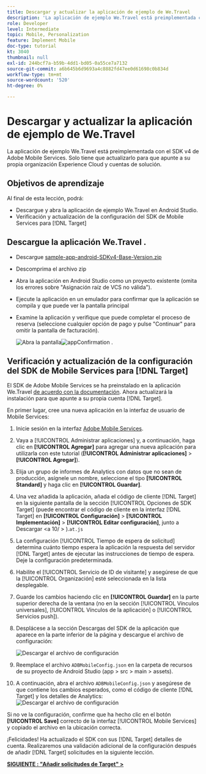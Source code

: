 ```yaml
---
title: Descargar y actualizar la aplicación de ejemplo de We.Travel
description: 'La aplicación de ejemplo We.Travel está preimplementada con el SDK v4 de Adobe Mobile Services. Solo tiene que actualizarlo para que apunte a su propia organización Experience Cloud y cuentas de solución.   '
role: Developer
level: Intermediate
topic: Mobile, Personalization
feature: Implement Mobile
doc-type: tutorial
kt: 3040
thumbnail: null
exl-id: 244bcf7a-b59b-4dd1-bd05-0a55ce7a7132
source-git-commit: a6b645b6d9693a4c8882fd47ee0d61698c0b834d
workflow-type: tm+mt
source-wordcount: '520'
ht-degree: 0%

---
```


# Descargar y actualizar la aplicación de ejemplo de We.Travel

La aplicación de ejemplo We.Travel está preimplementada con el SDK v4 de Adobe Mobile Services. Solo tiene que actualizarlo para que apunte a su propia organización Experience Cloud y cuentas de solución.

## Objetivos de aprendizaje

Al final de esta lección, podrá:

* Descargue y abra la aplicación de ejemplo We.Travel en Android Studio.
* Verificación y actualización de la configuración del SDK de Mobile Services para [!DNL Target]

## Descargue la aplicación We.Travel .

* Descargue [sample-app-android-SDKv4-Base-Version.zip](assets/sample-app-android-SDKv4-Base-Version.zip)
* Descomprima el archivo zip
* Abra la aplicación en Android Studio como un proyecto existente (omita los errores sobre &quot;Asignación raíz de VCS no válida&quot;).
* Ejecute la aplicación en un emulador para confirmar que la aplicación se compila y que puede ver la pantalla principal
* Examine la aplicación y verifique que puede completar el proceso de reserva (seleccione cualquier opción de pago y pulse &quot;Continuar&quot; para omitir la pantalla de facturación).

   ![Abra la pantalla ](assets/wetravel_homeScreen.png)![appConfirmation .](assets/wetravel_confirmationScreen.png)

## Verificación y actualización de la configuración del SDK de Mobile Services para [!DNL Target]

El SDK de Adobe Mobile Services se ha preinstalado en la aplicación We.Travel [de acuerdo con la documentación](https://experienceleague.adobe.com/docs/mobile-services/android/getting-started-android/requirements.html?lang=en). Ahora actualizará la instalación para que apunte a su propia cuenta [!DNL Target].

En primer lugar, cree una nueva aplicación en la interfaz de usuario de Mobile Services:

1. Inicie sesión en la interfaz [Adobe Mobile Services](https://mobilemarketing.adobe.com).
1. Vaya a [!UICONTROL Administrar aplicaciones] y, a continuación, haga clic en **[!UICONTROL Agregar]** para agregar una nueva aplicación para utilizarla con este tutorial (**[!UICONTROL Administrar aplicaciones]** > **[!UICONTROL Agregar]**).
1. Elija un grupo de informes de Analytics con datos que no sean de producción, asígnele un nombre, seleccione el tipo **[!UICONTROL Standard]** y haga clic en **[!UICONTROL Guardar]**.
1. Una vez añadida la aplicación, añada el código de cliente [!DNL Target] en la siguiente pantalla de la sección [!UICONTROL Opciones de SDK Target] (puede encontrar el código de cliente en la interfaz [!DNL Target] en **[!UICONTROL Configuración]** > **[!UICONTROL Implementación]** > **[!UICONTROL Editar configuración]**, junto a Descargar &lt;a 10/ > ).`at.js`
1. La configuración [!UICONTROL Tiempo de espera de solicitud] determina cuánto tiempo espera la aplicación la respuesta del servidor [!DNL Target] antes de ejecutar las instrucciones de tiempo de espera. Deje la configuración predeterminada.
1. Habilite el [!UICONTROL Servicio de ID de visitante] y asegúrese de que la [!UICONTROL Organización] esté seleccionada en la lista desplegable.
1. Guarde los cambios haciendo clic en **[!UICONTROL Guardar]** en la parte superior derecha de la ventana (no en la sección [!UICONTROL Vínculos universales], [!UICONTROL Vínculos de la aplicación] o [!UICONTROL Servicios push]).
1. Desplácese a la sección Descargas del SDK de la aplicación que aparece en la parte inferior de la página y descargue el archivo de configuración:

   ![Descargar el archivo de configuración](assets/config_file.jpg)

1. Reemplace el archivo `ADBMobileConfig.json` en la carpeta de recursos de su proyecto de Android Studio (app > src > main > assets).

1. A continuación, abra el archivo `ADBMobileConfig.json` y asegúrese de que contiene los cambios esperados, como el código de cliente [!DNL Target] y los detalles de Analytics:
   ![Descargar el archivo de configuración](assets/client_code.jpg)

Si no ve la configuración, confirme que ha hecho clic en el botón **[!UICONTROL Save]** correcto de la interfaz [!UICONTROL Mobile Services] y copiado el archivo en la ubicación correcta.

¡Felicidades! Ha actualizado el SDK con sus [!DNL Target] detalles de cuenta. Realizaremos una validación adicional de la configuración después de añadir [!DNL Target] solicitudes en la siguiente lección.

**[SIGUIENTE : &quot;Añadir solicitudes de Target&quot; >](add-requests.md)**
